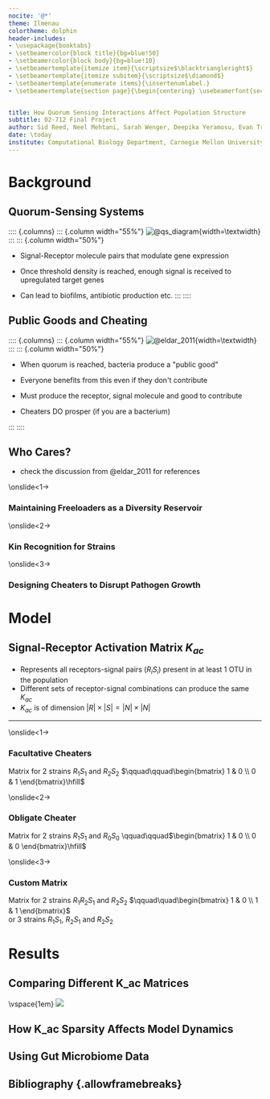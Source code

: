 ```yaml
---
nocite: '@*'
theme: Ilmenau
colortheme: dolphin
header-includes:
- \usepackage{booktabs}
- \setbeamercolor{block title}{bg=blue!50}
- \setbeamercolor{block body}{bg=blue!10}
- \setbeamertemplate{itemize item}{\scriptsize$\blacktriangleright$}
- \setbeamertemplate{itemize subitem}{\scriptsize$\diamond$}
- \setbeamertemplate{enumerate items}{\insertenumlabel.}
- \setbeamertemplate{section page}{\begin{centering} \usebeamerfont{section title}\insertsection\par\end{centering}}


title: How Quorum Sensing Interactions Affect Population Structure
subtitle: 02-712 Final Project
author: Sid Reed, Neel Mehtani, Sarah Wenger, Deepika Yeramosu, Evan Trop
date: \today
institute: Computational Biology Department, Carnegie Mellon University
---
```


# Background

## Quorum-Sensing Systems

:::: {.columns}
::: {.column width="55%"}
![ @qs_diagram](qs_diagram.png){width=\textwidth}
:::
::: {.column width="50%"}
- Signal-Receptor molecule pairs that modulate gene expression

- Once threshold density is reached, enough signal is received to upregulated target genes

- Can lead to biofilms, antibiotic production etc.
:::
::::

## Public Goods and Cheating

:::: {.columns}
::: {.column width="55%"}
![ @eldar_2011](eldar_2011_fig1.png){width=\textwidth}
:::
::: {.column width="50%"}
- When quorum is reached, bacteria produce a "public good"

- Everyone benefits from this even if they don't contribute

- Must produce the receptor, signal molecule and good to contribute

- Cheaters DO prosper (if you are a bacterium)

:::
::::

## Who Cares?

- check the discussion from @eldar_2011 for references

\onslide<1->
### Maintaining Freeloaders as a Diversity Reservoir

\onslide<2->
### Kin Recognition for Strains

\onslide<3->
### Designing Cheaters to Disrupt Pathogen Growth

# Model

## Signal-Receptor Activation Matrix $K_{ac}$

- Represents all receptors-signal pairs ($R_iS_i$) present in at least 1 OTU in the population
- Different sets of receptor-signal combinations can produce the same $K_{ac}$
- $K_{ac}$ is of dimension $|R|\times|S|=|N|\times|N|$

---

\onslide<1->
### Facultative Cheaters 
Matrix for 2 strains $R_1S_1$ and $R_2S_2$ $\qquad\qquad\begin{bmatrix} 1 & 0 \\ 0 & 1 \end{bmatrix}\hfill$

\onslide<2->
### Obligate Cheater
Matrix for 2 strains $R_1S_1$ and $R_0S_0$ \qquad\qquad$\begin{bmatrix} 1 & 0 \\ 0 & 0 \end{bmatrix}\hfill$

\onslide<3->
### Custom Matrix
Matrix for 2 strains $R_1R_2S_1$ and $R_2S_2$ $\qquad\quad\begin{bmatrix} 1 & 0 \\ 1 & 1 \end{bmatrix}$\
or 3 strains $R_1S_1$, $R_2S_1$ and $R_2S_2$

# Results

## Comparing Different K_ac Matrices

\vspace{1em}
![](k_ac_comparisons.png)

## How K_ac Sparsity Affects Model Dynamics

## Using Gut Microbiome Data

## Bibliography {.allowframebreaks}
